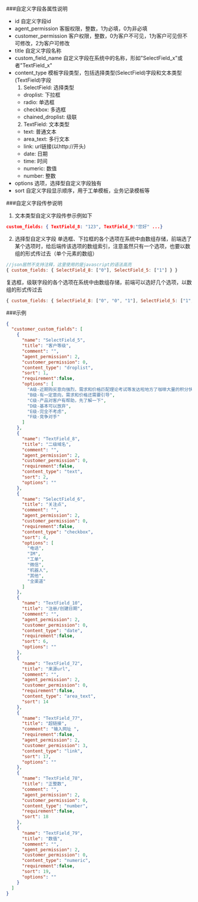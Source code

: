 ###自定义字段各属性说明
+ id
  自定义字段id
+ agent_permission
  客服权限，整数，1为必填，0为非必填
+ customer_permission
  客户权限，整数，0为客户不可见，1为客户可见但不可修改，2为客户可修改
+ title
  自定义字段名称
+ custom_field_name
  自定义字段在系统中的名称，形如"SelectField_x"或者"TextField_x"
+ content_type 
  模板字段类型，包括选择类型(SelectField)字段和文本类型(TextField)字段
  1. SelectField: 选择类型
    + droplist: 下拉框
    + radio: 单选框
    + checkbox: 多选框
    + chained_droplist: 级联
  2. TextField: 文本类型
    + text: 普通文本
    + area_text: 多行文本
    + link: url链接(以http://开头)
    + date: 日期
    + time: 时间
    + numeric: 数值
    + number: 整数
+ options 
  选项，选择型自定义字段独有
+ sort
  自定义字段显示顺序，用于工单模板，业务记录模板等

###自定义字段传参说明
1. 文本类型自定义字段传参示例如下
```json 
custom_fields: { TextField_8: "123", TextField_9:"您好" ...} 
```
2. 选择型自定义字段
  单选框、下拉框的各个选项在系统中由数组存储，前端选了某个选项时，给后端传该选项的数组索引，注意虽然只有一个选项，也要以数组的形式传过去（单个元素的数组）
  ```javascript
  //json居然不支持注释，这里使用的是javascript的语法高亮
  { custom_fields: { SelectField_8: ["0"], SelectField_5: ["1"] } }
  ```
  复选框，级联字段的各个选项在系统中由数组存储，前端可以选好几个选项，以数组的形式传过去
  ```javascript
  { custom_fields: { SelectField_8: ["0", "0", "1"], SelectField_5: ["1", "2", "0"] } }
  ```
###示例
```json
{
  "customer_custom_fields": [
    {
      "name": "SelectField_5",
      "title": "客户等级",
      "comment": "",
      "agent_permission": 2,
      "customer_permission": 0,
      "content_type": "droplist",
      "sort": 1,
      "requirement":false,
      "options": [
        "A级-近期购买意向强烈，需求和价格匹配理论考试等发达啦地方了咖啡大量的积分快点发来看",
        "B级-有一定意向，需求和价格还需要引导",
        "C级-产品对客户有帮助，先了解一下",
        "D级-基本可以放弃",
        "E级-完全不考虑",
        "F级-竞争对手"
      ]
    },
    {
      "name": "TextField_8",
      "title": "二级域名",
      "comment": "",
      "agent_permission": 2,
      "customer_permission": 0,
      "requirement":false,
      "content_type": "text",
      "sort": 2,
      "options": ""
    },
    {
      "name": "SelectField_6",
      "title": "关注点",
      "comment": "",
      "agent_permission": 2,
      "customer_permission": 0,
      "requirement":false,
      "content_type": "checkbox",
      "sort": 4,
      "options": [
        "电话",
        "IM",
        "工单",
        "微信",
        "机器人",
        "其他",
        "全渠道"
      ]
    },
    {
      "name": "TextField_10",
      "title": "注册/创建日期",
      "comment": "",
      "agent_permission": 2,
      "customer_permission": 0,
      "content_type": "date",
      "requirement":false,
      "sort": 6,
      "options": ""
    },
    {
      "name": "TextField_72",
      "title": "来源url",
      "comment": "",
      "agent_permission": 2,
      "customer_permission": 0,
      "requirement":false,
      "content_type": "area_text",
      "sort": 14
    },
    {
      "name": "TextField_77",
      "title": "超链接",
      "comment": "输入网址 ",
      "requirement":false,
      "agent_permission": 2,
      "customer_permission": 3,
      "content_type": "link",
      "sort": 17,
      "options": ""
    },
    {
      "name": "TextField_78",
      "title": "正整数",
      "comment": "",
      "agent_permission": 2,
      "customer_permission": 0,
      "content_type": "number",
      "requirement":false,
      "sort": 18
    },
    {
      "name": "TextField_79",
      "title": "数值",
      "comment": "",
      "agent_permission": 2,
      "customer_permission": 0,
      "content_type": "numeric",
      "requirement":false,
      "sort": 19,
      "options": ""
    }
  ]
}
```

